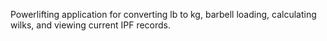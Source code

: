Powerlifting application for converting lb to kg, barbell loading, calculating wilks, and viewing current IPF records.
